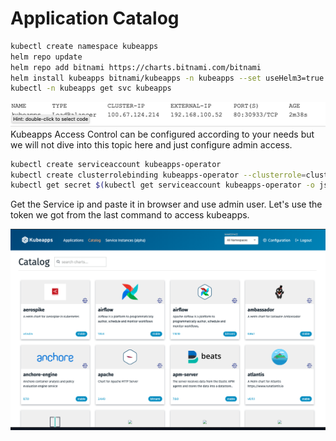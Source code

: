 # Application Catalog

```bash
kubectl create namespace kubeapps
helm repo update
helm repo add bitnami https://charts.bitnami.com/bitnami
helm install kubeapps bitnami/kubeapps -n kubeapps --set useHelm3=true --set frontend.service.type=LoadBalancer
kubectl -n kubeapps get svc kubeapps
```

![](../.././images/kubeapps.png)
Kubeapps Access Control can be configured according to your needs but we will not dive into this topic here and just configure admin access.

```bash
kubectl create serviceaccount kubeapps-operator
kubectl create clusterrolebinding kubeapps-operator --clusterrole=cluster-admin --serviceaccount=default:kubeapps-operator
kubectl get secret $(kubectl get serviceaccount kubeapps-operator -o jsonpath='{range .secrets[*]}{.name}{"\n"}{end}' | grep kubeapps-operator-token) -o jsonpath='{.data.token}' -o go-template='{{.data.token | base64decode}}' && echo
```

Get the Service ip and paste it in browser and use admin user. Let's use the token we got from the last command to access kubeapps.

![](../.././images/kubeapps1.png)
